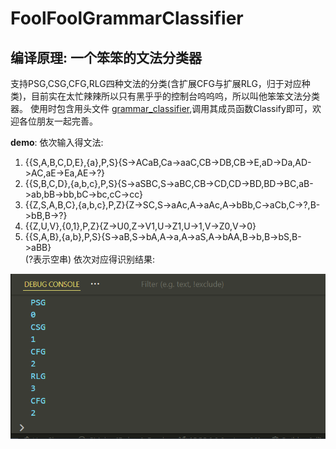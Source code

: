 # FoolFoolGrammarClassifier
## 编译原理: 一个笨笨的文法分类器
支持PSG,CSG,CFG,RLG四种文法的分类(含扩展CFG与扩展RLG，归于对应种类)，目前实在太忙辣辣所以只有黑乎乎的控制台呜呜呜，所以叫他笨笨文法分类器。
使用时包含用头文件 [grammar_classifier](./src/grammar_classifier.cpp),调用其成员函数Classify即可，欢迎各位朋友一起完善。

**demo**:
依次输入得文法:
1. {{S,A,B,C,D,E},{a},P,S}{S->ACaB,Ca->aaC,CB->DB,CB->E,aD->Da,AD->AC,aE->Ea,AE->?}
2. {{S,B,C,D},{a,b,c},P,S}{S->aSBC,S->aBC,CB->CD,CD->BD,BD->BC,aB->ab,bB->bb,bC->bc,cC->cc}
3. {{Z,S,A,B,C},{a,b,c},P,Z}{Z->SC,S->aAc,A->aAc,A->bBb,C->aCb,C->?,B->bB,B->?}
4. {{Z,U,V},{0,1},P,Z}{Z->U0,Z->V1,U->Z1,U->1,V->Z0,V->0}
5. {{S,A,B},{a,b},P,S}{S->aB,S->bA,A->a,A->aS,A->bAA,B->b,B->bS,B->aBB}  
(?表示空串)
依次对应得识别结果:
<img src = 'img/new.png'>

